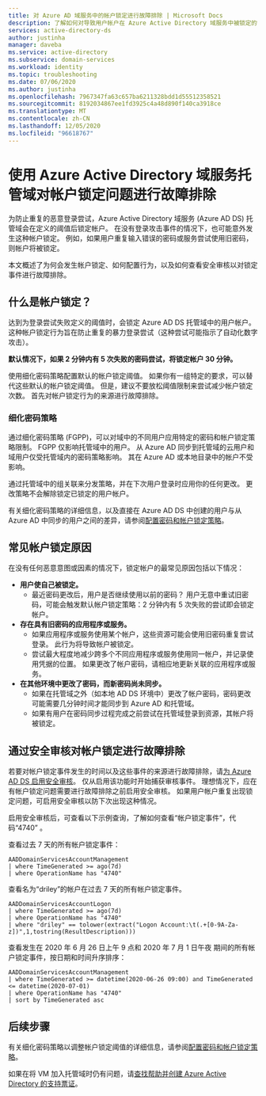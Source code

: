 ```yaml
---
title: 对 Azure AD 域服务中的帐户锁定进行故障排除 | Microsoft Docs
description: 了解如何对导致用户帐户在 Azure Active Directory 域服务中被锁定的常见问题进行故障排除。
services: active-directory-ds
author: justinha
manager: daveba
ms.service: active-directory
ms.subservice: domain-services
ms.workload: identity
ms.topic: troubleshooting
ms.date: 07/06/2020
ms.author: justinha
ms.openlocfilehash: 7967347fa63c657ba6211328bdd1d55512358521
ms.sourcegitcommit: 8192034867ee1fd3925c4a48d890f140ca3918ce
ms.translationtype: MT
ms.contentlocale: zh-CN
ms.lasthandoff: 12/05/2020
ms.locfileid: "96618767"
---
```

# <a name="troubleshoot-account-lockout-problems-with-an-azure-active-directory-domain-services-managed-domain"></a>使用 Azure Active Directory 域服务托管域对帐户锁定问题进行故障排除

为防止重复的恶意登录尝试，Azure Active Directory 域服务 (Azure AD DS) 托管域会在定义的阈值后锁定帐户。 在没有登录攻击事件的情况下，也可能意外发生这种帐户锁定。 例如，如果用户重复输入错误的密码或服务尝试使用旧密码，则帐户将被锁定。

本文概述了为何会发生帐户锁定、如何配置行为，以及如何查看安全审核以对锁定事件进行故障排除。

## <a name="what-is-an-account-lockout"></a>什么是帐户锁定？

达到为登录尝试失败定义的阈值时，会锁定 Azure AD DS 托管域中的用户帐户。 这种帐户锁定行为旨在防止重复的暴力登录尝试（这种尝试可能指示了自动化数字攻击）。

**默认情况下，如果 2 分钟内有 5 次失败的密码尝试，将锁定帐户 30 分钟。**

使用细化密码策略配置默认的帐户锁定阈值。 如果你有一组特定的要求，可以替代这些默认的帐户锁定阈值。 但是，建议不要放松阈值限制来尝试减少帐户锁定次数。 首先对帐户锁定行为的来源进行故障排除。

### <a name="fine-grained-password-policy"></a>细化密码策略

通过细化密码策略 (FGPP)，可以对域中的不同用户应用特定的密码和帐户锁定策略限制。 FGPP 仅影响托管域中的用户。 从 Azure AD 同步到托管域的云用户和域用户仅受托管域内的密码策略影响。 其在 Azure AD 或本地目录中的帐户不受影响。

通过托管域中的组关联来分发策略，并在下次用户登录时应用你的任何更改。 更改策略不会解除锁定已锁定的用户帐户。

有关细化密码策略的详细信息，以及直接在 Azure AD DS 中创建的用户与从 Azure AD 中同步的用户之间的差异，请参阅[配置密码和帐户锁定策略][configure-fgpp]。

## <a name="common-account-lockout-reasons"></a>常见帐户锁定原因

在没有任何恶意意图或因素的情况下，锁定帐户的最常见原因包括以下情况：

* **用户使自己被锁定。**
    * 最近密码更改后，用户是否继续使用以前的密码？ 用户无意中重试旧密码，可能会触发默认帐户锁定策略：2 分钟内有 5 次失败的尝试即会锁定帐户。
* **存在具有旧密码的应用程序或服务。**
    * 如果应用程序或服务使用某个帐户，这些资源可能会使用旧密码重复尝试登录。 此行为将导致帐户被锁定。
    * 尝试最大程度地减少跨多个不同应用程序或服务使用同一帐户，并记录使用凭据的位置。 如果更改了帐户密码，请相应地更新关联的应用程序或服务。
* **在其他环境中更改了密码，而新密码尚未同步。**
    * 如果在托管域之外（如本地 AD DS 环境中）更改了帐户密码，密码更改可能需要几分钟时间才能同步到 Azure AD 和托管域。
    * 如果有用户在密码同步过程完成之前尝试在托管域登录到资源，其帐户将被锁定。

## <a name="troubleshoot-account-lockouts-with-security-audits"></a>通过安全审核对帐户锁定进行故障排除

若要对帐户锁定事件发生的时间以及这些事件的来源进行故障排除，请[为 Azure AD DS 启用安全审核][security-audit-events]。 仅从启用该功能时开始捕获审核事件。 理想情况下，应在有帐户锁定问题需要进行故障排除之前启用安全审核。 如果用户帐户重复出现锁定问题，可启用安全审核以防下次出现这种情况。

启用安全审核后，可查看以下示例查询，了解如何查看“帐户锁定事件”，代码“4740” 。

查看过去 7 天的所有帐户锁定事件：

```Kusto
AADDomainServicesAccountManagement
| where TimeGenerated >= ago(7d)
| where OperationName has "4740"
```

查看名为“driley”的帐户在过去 7 天的所有帐户锁定事件。

```Kusto
AADDomainServicesAccountLogon
| where TimeGenerated >= ago(7d)
| where OperationName has "4740"
| where "driley" == tolower(extract("Logon Account:\t(.+[0-9A-Za-z])",1,tostring(ResultDescription)))
```

查看发生在 2020 年 6 月 26 日上午 9 点和 2020 年 7 月 1 日午夜 期间的所有帐户锁定事件，按日期和时间升序排序：

```Kusto
AADDomainServicesAccountManagement
| where TimeGenerated >= datetime(2020-06-26 09:00) and TimeGenerated <= datetime(2020-07-01)
| where OperationName has "4740"
| sort by TimeGenerated asc
```

## <a name="next-steps"></a>后续步骤

有关细化密码策略以调整帐户锁定阈值的详细信息，请参阅[配置密码和帐户锁定策略][configure-fgpp]。

如果在将 VM 加入托管域时仍有问题，请[查找帮助并创建 Azure Active Directory 的支持票证][azure-ad-support]。

<!-- INTERNAL LINKS -->
[configure-fgpp]: password-policy.md
[security-audit-events]: security-audit-events.md
[azure-ad-support]: ../active-directory/fundamentals/active-directory-troubleshooting-support-howto.md
